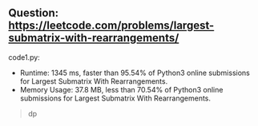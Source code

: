 ## Question: https://leetcode.com/problems/largest-submatrix-with-rearrangements/

code1.py:
* Runtime: 1345 ms, faster than 95.54% of Python3 online submissions for Largest Submatrix With Rearrangements.
* Memory Usage: 37.8 MB, less than 70.54% of Python3 online submissions for Largest Submatrix With Rearrangements.
> dp